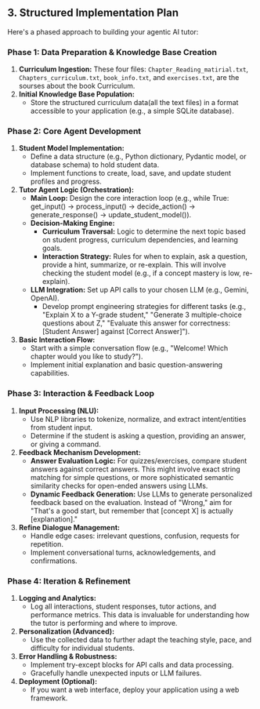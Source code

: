 ## **3\. Structured Implementation Plan**

Here's a phased approach to building your agentic AI tutor:

### **Phase 1: Data Preparation & Knowledge Base Creation**

1. **Curriculum Ingestion:**
These four files: `Chapter_Reading_matirial.txt`, `Chapters_curriculum.txt`, `book_info.txt`, and `exercises.txt`, are the sourses about the book Curriculum. 
2. **Initial Knowledge Base Population:**
   * Store the structured curriculum data(all the text files) in a format accessible to your application (e.g., a simple SQLite database).

### **Phase 2: Core Agent Development**

1. **Student Model Implementation:**
   * Define a data structure (e.g., Python dictionary, Pydantic model, or database schema) to hold student data.
   * Implement functions to create, load, save, and update student profiles and progress.
2. **Tutor Agent Logic (Orchestration):**
   * **Main Loop:** Design the core interaction loop (e.g., while True: get\_input() \-\> process\_input() \-\> decide\_action() \-\> generate\_response() \-\> update\_student\_model()).
   * **Decision-Making Engine:**
     * **Curriculum Traversal:** Logic to determine the next topic based on student progress, curriculum dependencies, and learning goals.
     * **Interaction Strategy:** Rules for when to explain, ask a question, provide a hint, summarize, or re-explain. This will involve checking the student model (e.g., if a concept mastery is low, re-explain).
   * **LLM Integration:** Set up API calls to your chosen LLM (e.g., Gemini, OpenAI).
     * Develop prompt engineering strategies for different tasks (e.g., "Explain X to a Y-grade student," "Generate 3 multiple-choice questions about Z," "Evaluate this answer for correctness: \[Student Answer\] against \[Correct Answer\]").
3. **Basic Interaction Flow:**
   * Start with a simple conversation flow (e.g., "Welcome\! Which chapter would you like to study?").
   * Implement initial explanation and basic question-answering capabilities.

### **Phase 3: Interaction & Feedback Loop**

1. **Input Processing (NLU):**
   * Use NLP libraries to tokenize, normalize, and extract intent/entities from student input.
   * Determine if the student is asking a question, providing an answer, or giving a command.
2. **Feedback Mechanism Development:**
   * **Answer Evaluation Logic:** For quizzes/exercises, compare student answers against correct answers. This might involve exact string matching for simple questions, or more sophisticated semantic similarity checks for open-ended answers using LLMs.
   * **Dynamic Feedback Generation:** Use LLMs to generate personalized feedback based on the evaluation. Instead of "Wrong," aim for "That's a good start, but remember that \[concept X\] is actually \[explanation\]."
3. **Refine Dialogue Management:**
   * Handle edge cases: irrelevant questions, confusion, requests for repetition.
   * Implement conversational turns, acknowledgements, and confirmations.

### **Phase 4: Iteration & Refinement**

1. **Logging and Analytics:**
   * Log all interactions, student responses, tutor actions, and performance metrics. This data is invaluable for understanding how the tutor is performing and where to improve.
2. **Personalization (Advanced):**
   * Use the collected data to further adapt the teaching style, pace, and difficulty for individual students.
3. **Error Handling & Robustness:**
   * Implement try-except blocks for API calls and data processing.
   * Gracefully handle unexpected inputs or LLM failures.
4. **Deployment (Optional):**
   * If you want a web interface, deploy your application using a web framework.
